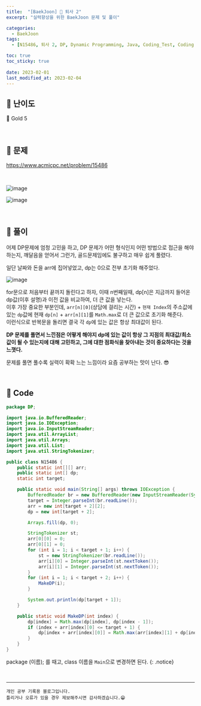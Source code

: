 ```yaml
---
title:  "[BaekJoon] 🥇 퇴사 2"
excerpt: "실력향상을 위한 BaekJoon 문제 및 풀이"

categories:
  - BaekJoon
tags:
  - [N15486, 퇴사 2, DP, Dynamic Programming, Java, Coding_Test, Coding, Test, baekJoon, 백준]

toc: true
toc_sticky: true
 
date: 2023-02-01
last_modified_at: 2023-02-04
---
```


## 📌 난이도

  🥇 Gold 5

<br>

## 📌 문제

<https://www.acmicpc.net/problem/15486>

<br>

![image](https://user-images.githubusercontent.com/37824506/216255566-9906197f-2a1d-4c9b-8f30-c094d4ecf313.png)

![image](https://user-images.githubusercontent.com/37824506/216255746-bca9ce47-cb93-4e3e-9537-d352c792d342.png)

<br>

## 📌 풀이  

어제 DP문제에 엄청 고민을 하고, DP 문제가 어떤 형식인지 어떤 방법으로 접근을 해야 하는지, 깨달음을 얻어서 그런가, 골드문제임에도 불구하고 매우 쉽게 풀렸다.  

일단 날짜와 돈을 arr에 집어넣었고, dp는 0으로 전부 초기화 해주었다.  

![image](https://user-images.githubusercontent.com/37824506/216755230-9c040c28-af5e-46cb-bc0d-1b247856ee45.png)

for문으로 처음부터 끝까지 돌린다고 하자, 이때 n번째일때, dp[n]은 지금까지 들어온 dp값(이후 설명)과 이전 값을 비교하여, 더 큰 값을 넣는다.  
이후 가장 중요한 부분인데, `arr[n][0]`(상담에 걸리는 시간) + `현재 Index`의 주소값에 있는 `dp`값에 현재 `dp[n]` + `arr[n][1]`를 `Math.max`로 더 큰 값으로 초기화 해준다.  
이런식으로 반복문을 돌리면 결국 각 `dp`에 있는 값은 항상 최대값이 된다.  

**DP 문제를 풀면서 느낀점은 어떻게 해야지 dp에 있는 값이 항상 그 지점의 최대값/최소값이 될 수 있는지에 대해 고민하고, 그에 대한 점화식을 찾아내는 것이 중요하다는 것을 느꼇다.**

문제를 풀면 풀수록 실력이 확확 느는 느낌이라 요즘 공부하는 맛이 난다. 😎

<br>

## 📌 Code

```java
package DP;

import java.io.BufferedReader;
import java.io.IOException;
import java.io.InputStreamReader;
import java.util.ArrayList;
import java.util.Arrays;
import java.util.List;
import java.util.StringTokenizer;

public class N15486 {
    public static int[][] arr;
    public static int[] dp;
    static int target;

    public static void main(String[] args) throws IOException {
        BufferedReader br = new BufferedReader(new InputStreamReader(System.in));
        target = Integer.parseInt(br.readLine());
        arr = new int[target + 2][2];
        dp = new int[target + 2];

        Arrays.fill(dp, 0);

        StringTokenizer st;
        arr[0][0] = 0;
        arr[0][1] = 0;
        for (int i = 1; i < target + 1; i++) {
            st = new StringTokenizer(br.readLine());
            arr[i][0] = Integer.parseInt(st.nextToken());
            arr[i][1] = Integer.parseInt(st.nextToken());
        }
        for (int i = 1; i < target + 2; i++) {
            MakeDP(i);
        }

        System.out.println(dp[target + 1]);
    }

    public static void MakeDP(int index) {
        dp[index] = Math.max(dp[index], dp[index - 1]);
        if (index + arr[index][0] <= target + 1) {
            dp[index + arr[index][0]] = Math.max(arr[index][1] + dp[index], dp[index + arr[index][0]]);
        }
    }
}
```

package (이름); 를 때고, class 이름을 `Main`으로 변경하면 된다.
{: .notice}  



<br>


***
    개인 공부 기록용 블로그입니다.
    틀리거나 오류가 있을 경우 제보해주시면 감사하겠습니다.😁